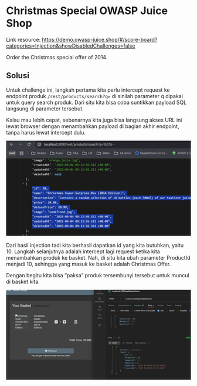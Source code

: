 # Christmas Special OWASP Juice Shop

Link resource: https://demo.owasp-juice.shop/#/score-board?categories=Injection&showDisabledChallenges=false

Order the Christmas special offer of 2014.

## Solusi

Untuk challenge ini, langkah pertama kita perlu intercept request ke endpoint produk `/rest/products/search?q=` di sinilah parameter q dipakai untuk query search produk. Dari situ kita bisa coba suntikkan payload SQL langsung di parameter tersebut.

Kalau mau lebih cepat, sebenarnya kita juga bisa langsung akses URL ini lewat browser dengan menambahkan payload di bagian akhir endpoint, tanpa harus lewat intercept dulu.

<img src="./img/51.png" />

Dari hasil injection tadi kita berhasil dapatkan id yang kita butuhkan, yaitu 10.
Langkah selanjutnya adalah intercept lagi request ketika kita menambahkan produk ke basket. Nah, di situ kita ubah parameter ProductId menjadi 10, sehingga yang masuk ke basket adalah Christmas Offer.

Dengan begitu kita bisa “paksa” produk tersembunyi tersebut untuk muncul di basket kita.

<img src="./img/52.png" />

